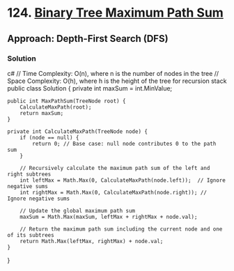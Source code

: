 # 124. [Binary Tree Maximum Path Sum](https://leetcode.com/problems/binary-tree-maximum-path-sum/)

## Approach: Depth-First Search (DFS)

### Solution
c#
// Time Complexity: O(n), where n is the number of nodes in the tree
// Space Complexity: O(h), where h is the height of the tree for recursion stack
public class Solution {
    private int maxSum = int.MinValue;

    public int MaxPathSum(TreeNode root) {
        CalculateMaxPath(root);
        return maxSum;
    }

    private int CalculateMaxPath(TreeNode node) {
        if (node == null) {
            return 0; // Base case: null node contributes 0 to the path sum
        }

        // Recursively calculate the maximum path sum of the left and right subtrees
        int leftMax = Math.Max(0, CalculateMaxPath(node.left));  // Ignore negative sums
        int rightMax = Math.Max(0, CalculateMaxPath(node.right)); // Ignore negative sums

        // Update the global maximum path sum
        maxSum = Math.Max(maxSum, leftMax + rightMax + node.val);

        // Return the maximum path sum including the current node and one of its subtrees
        return Math.Max(leftMax, rightMax) + node.val;
    }
}


